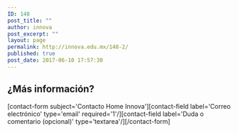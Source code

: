 ```yaml
---
ID: 148
post_title: ""
author: innova
post_excerpt: ""
layout: page
permalink: http://innova.edu.mx/148-2/
published: true
post_date: 2017-06-10 17:57:30
---
```

## ¿Más información?

[contact-form subject='Contacto Home Innova'][contact-field label='Correo electrónico' type='email' required='1'/][contact-field label='Duda o comentario (opcional)' type='textarea'/][/contact-form]


